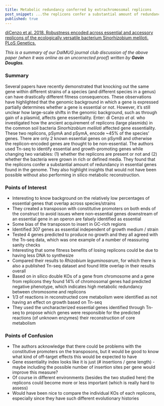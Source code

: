 ```yaml
---
title: Metabolic redundancy conferred by extrachromosomal replicons 
post_snippet: ...the replicons confer a substantial amount of redundancy in essential genes found in the genome. They also highlight insights that would not have been possible without also performing in silico metabolic reconstruction.
published: true
---
```


[diCenzo et al. 2018. Robustness encoded across essential and accessory replicons of the ecologically versatile bacterium Sinorhizobium meliloti. PLoS Genetics.](http://journals.plos.org/plosgenetics/article?id=10.1371/journal.pgen.1007357)

_This is a summary of our DalMUG journal club discussion of the above paper (when it was online as an uncorrected proof) written by **Gavin Douglas**._

### Summary
Several papers have recently demonstrated that knocking out the same gene within different strains of a species 
(and different species in a genus) can have drastically different fitness consequences. These observations have 
highlighted that the genomic background in which a gene is expressed partially determines whether a gene is essential 
or not. However, it’s still unclear how large-scale shifts in the genomic background, such as through gain of a plasmid, 
affects gene essentiality. Enter: di Cenzo _et al._ who investigated how the ancient acquirement of replicons (large plasmids) 
in the common soil bacteria _Sinorhizobium meliloti_ affected gene essentiality. These two replicons, pSymA and pSymA, encode 
~45% of the species’ genes. There are only 2 known essential genes on pSymB and otherwise the replicon-encoded genes are thought 
to be non-essential. The authors used Tn-seq to identify essential and growth-promoting genes while changing two variables: 
(1) whether the replicons are present or not and (2) whether the bacteria were grown in rich or defined media. They found that 
the replicons confer a substantial amount of redundancy in essential genes found in the genome. They also highlight insights that 
would not have been possible without also performing in silico metabolic reconstruction.

### Points of Interest
* Interesting to know background on the relatively low percentages of essential genes that overlap across species/strains
* They created a transposon with constitutive promoters on both ends of the construct  to avoid issues where non-essential genes downstream of an essential gene in an operon are falsely identified as essential
* Some bias of the transposon to insert in GC-rich regions
* Identified 307 genes as essential independent of growth medium / strain
* Tested 4 genes predicted to produce no growth and they all agreed with the Tn-seq data, which was one example of a number of reassuring sanity checks
* Interesting that some fitness benefits of losing replicons could be due to having less DNA to synthesize
* Compared their results to _Rhizobium leguminosarum_, for which there is also a published Tn-seq dataset and found little overlap in their results overall
* Based on in silico double KOs of a gene from chromosome and a gene from replicons they found 14% of chromosomal genes had predicted negative phenotype, which indicates high metabolic redundancy between chromosome and replicons
* 1/3 of reactions in reconstructed core metabolism were identified as not having an effect on growth based on Tn-seq
* They used the uncharacterized essential genes identified through Tn-seq to propose which genes were responsible for the predicted reactions (of unknown enzymes) their reconstruction of core metabolism

### Points of Confusion
* The authors acknowledge that there could be problems with the constitutive promoters on the transposons, but it would be good to know what kind of off-target effects this would be expected to have
* Gene essentiality index looks like it is just (# insertions / gene length) - maybe including the possible number of insertion sites per gene would improve this measure?
* Of course in different environments (besides the two studied here) the replicons could become more or less important (which is really hard to assess)
* Would have been nice to compare the individual KOs of each replicons, especially since they have such different evolutionary histories
